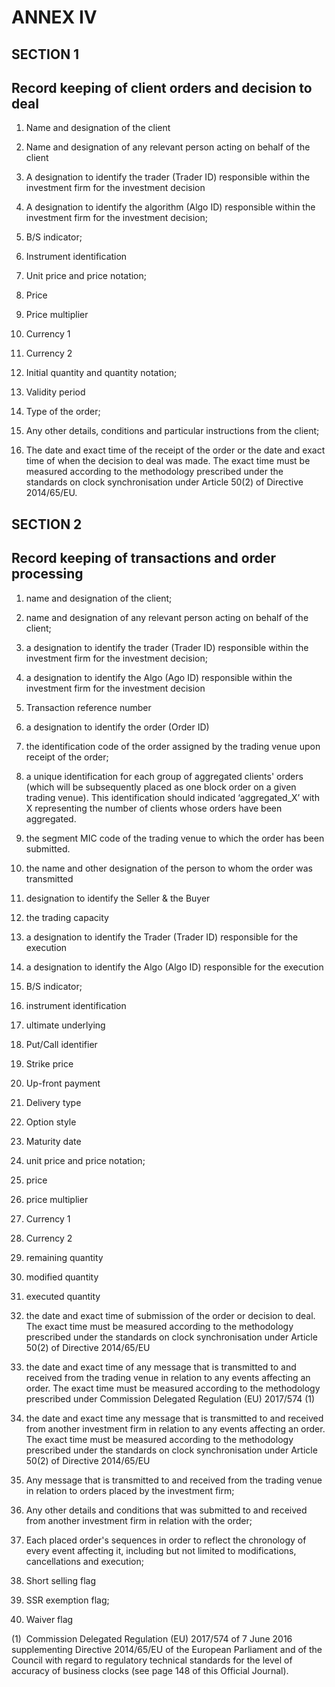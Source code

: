 # ANNEX IV

## SECTION 1

## Record keeping of client orders and decision to deal

1. Name and designation of the client

2. Name and designation of any relevant person acting on behalf of the client

3. A designation to identify the trader (Trader ID) responsible within the investment firm for the investment decision

4. A designation to identify the algorithm (Algo ID) responsible within the investment firm for the investment decision;

5. B/S indicator;

6. Instrument identification

7. Unit price and price notation;

8. Price

9. Price multiplier

10. Currency 1

11. Currency 2

12. Initial quantity and quantity notation;

13. Validity period

14. Type of the order;

15. Any other details, conditions and particular instructions from the client;

16. The date and exact time of the receipt of the order or the date and exact time of when the decision to deal was made. The exact time must be measured according to the methodology prescribed under the standards on clock synchronisation under Article 50(2) of Directive 2014/65/EU.

## SECTION 2

## Record keeping of transactions and order processing

1. name and designation of the client;

2. name and designation of any relevant person acting on behalf of the client;

3. a designation to identify the trader (Trader ID) responsible within the investment firm for the investment decision;

4. a designation to identify the Algo (Ago ID) responsible within the investment firm for the investment decision

5. Transaction reference number

6. a designation to identify the order (Order ID)

7. the identification code of the order assigned by the trading venue upon receipt of the order;

8. a unique identification for each group of aggregated clients' orders (which will be subsequently placed as one block order on a given trading venue). This identification should indicated ‘aggregated_X’ with X representing the number of clients whose orders have been aggregated.

9. the segment MIC code of the trading venue to which the order has been submitted.

10. the name and other designation of the person to whom the order was transmitted

11. designation to identify the Seller & the Buyer

12. the trading capacity

13. a designation to identify the Trader (Trader ID) responsible for the execution

14. a designation to identify the Algo (Algo ID) responsible for the execution

15. B/S indicator;

16. instrument identification

17. ultimate underlying

18. Put/Call identifier

19. Strike price

20. Up-front payment

21. Delivery type

22. Option style

23. Maturity date

24. unit price and price notation;

25. price

26. price multiplier

27. Currency 1

28. Currency 2

29. remaining quantity

30. modified quantity

31. executed quantity

32. the date and exact time of submission of the order or decision to deal. The exact time must be measured according to the methodology prescribed under the standards on clock synchronisation under Article 50(2) of Directive 2014/65/EU

33. the date and exact time of any message that is transmitted to and received from the trading venue in relation to any events affecting an order. The exact time must be measured according to the methodology prescribed under Commission Delegated Regulation (EU) 2017/574 (1)

34. the date and exact time any message that is transmitted to and received from another investment firm in relation to any events affecting an order. The exact time must be measured according to the methodology prescribed under the standards on clock synchronisation under Article 50(2) of Directive 2014/65/EU

35. Any message that is transmitted to and received from the trading venue in relation to orders placed by the investment firm;

36. Any other details and conditions that was submitted to and received from another investment firm in relation with the order;

37. Each placed order's sequences in order to reflect the chronology of every event affecting it, including but not limited to modifications, cancellations and execution;

38. Short selling flag

39. SSR exemption flag;

40. Waiver flag



(1)  Commission Delegated Regulation (EU) 2017/574 of 7 June 2016 supplementing Directive 2014/65/EU of the European Parliament and of the Council with regard to regulatory technical standards for the level of accuracy of business clocks (see page 148 of this Official Journal).

